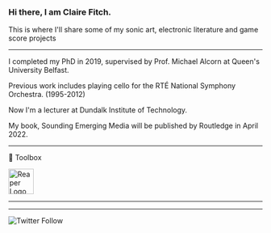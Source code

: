 ### Hi there, I am Claire Fitch. 

This is where I'll share some of my sonic art, electronic literature and game score projects


---


I completed my PhD in 2019, supervised by Prof. Michael Alcorn at Queen's University Belfast.

Previous work includes playing cello for the RTÉ National Symphony Orchestra. (1995-2012)



Now I'm a lecturer at Dundalk Institute of Technology.

My book, Sounding Emerging Media will be published by Routledge in April 2022. 



---

🧰 Toolbox

<img src="https://www.reaper.fm/v5img/logo.jpg" alt="Reaper Logo" width="50" height="50"/> 

---


---



![Twitter Follow](https://img.shields.io/twitter/follow/ambiencellist?style=social)
